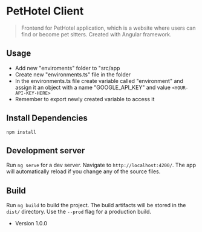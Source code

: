 # PetHotel Client

>Frontend for PetHotel application, which is a website where users can find or become pet sitters. Created with Angular framework.

## Usage
- Add new "enviroments" folder to "src/app
- Create new "environments.ts" file in the folder
- In the environments.ts file create variable called "environment" and assign it an object with a name "GOOGLE_API_KEY" and value `<YOUR-API-KEY-HERE>`
- Remember to export newly created variable to access it

## Install Dependencies

```
npm install
```

## Development server

Run `ng serve` for a dev server. Navigate to `http://localhost:4200/`. The app will automatically reload if you change any of the source files.
## Build

Run `ng build` to build the project. The build artifacts will be stored in the `dist/` directory. Use the `--prod` flag for a production build.

- Version 1.0.0